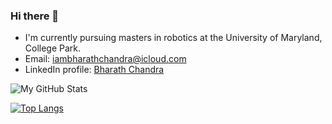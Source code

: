 ### Hi there 👋

-  I'm currently pursuing masters in robotics at the University of Maryland, College Park.
-  Email: iambharathchandra@icloud.com
-  LinkedIn profile: <a href="https://www.linkedin.com/in/bharathchandra29/"> Bharath Chandra </a>

![My GitHub Stats](https://github-readme-stats.vercel.app/api?username=Bharath2&hide=contribs,prs)

[![Top Langs](https://github-readme-stats.vercel.app/api/top-langs/?username=Bharath2)](https://github.com/anuraghazra/github-readme-stats)
<!--
**Bharath2/Bharath2** is a ✨ _special_ ✨ repository because its `README.md` (this file) appears on your GitHub profile.

Here are some ideas to get you started:

- 🔭 I’m currently working on ...
- 🌱 I’m currently learning ...
- 👯 I’m looking to collaborate on ...
- 🤔 I’m looking for help with ...
- 💬 Ask me about ...
- 📫 How to reach me: ...
- 😄 Pronouns: ...
- ⚡ Fun fact: ...
-->
